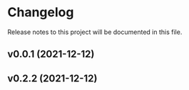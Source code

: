# Changelog

Release notes to this project will be documented in this file.

<!--next-version-placeholder-->

## v0.0.1 (2021-12-12)


## v0.2.2 (2021-12-12)
